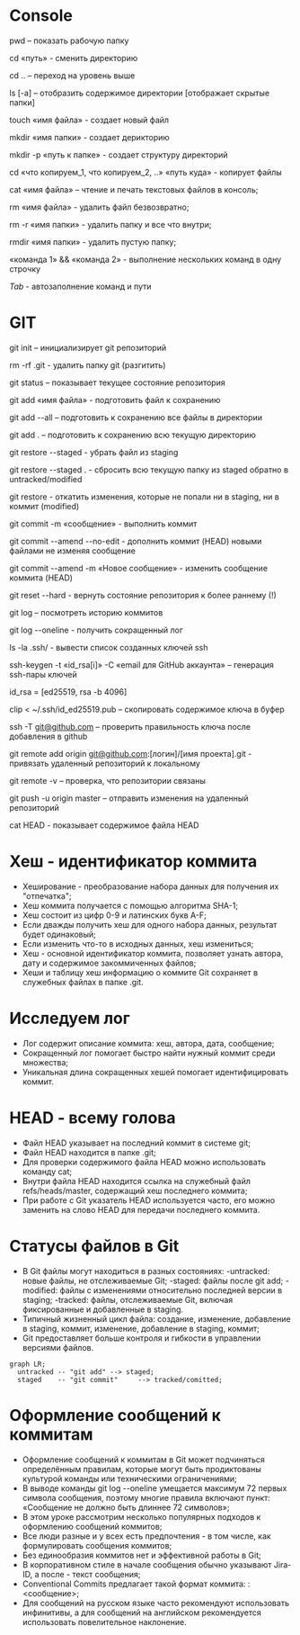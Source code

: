 # Console

pwd – показать рабочую папку

cd «путь» - сменить директорию

cd .. – переход на уровень выше

ls [-a] – отобразить содержимое директории [отображает скрытые папки]

touch «имя файла» - создает новый файл

mkdir «имя папки» - создает дерикторию

mkdir -p «путь к папке» - создает структуру директорий

cd «что копируем_1, что копируем_2, ..» «путь куда» - копирует файлы

cat «имя файла» – чтение и печать текстовых файлов в консоль;

rm «имя файла» - удалить файл безвозвратно;

rm -r «имя папки» - удалить папку и все что внутри;

rmdir «имя папки» - удалить пустую папку;

«команда 1» && «команда 2» - выполнение нескольких команд в одну строчку

_Tab_ - автозаполнение команд и пути



# GIT

git init – инициализирует git репозиторий 

rm -rf .git - удалить папку git (разгитить)

git status – показывает текущее состояние репозитория

git add «имя файла» - подготовить файл к сохранению

git add --all – подготовить к сохранению все файлы в директории 

git add . – подготовить к сохранению всю текущую директорию

git restore --staged <file> - убрать файл из staging

git restore --staged . - сбросить всю текущую папку из staged обратно в untracked/modified

git restore <file> - откатить изменения, которые не попали ни в staging, ни в коммит (modified)

git commit -m «сообщение» - выполнить коммит

git commit --amend --no-edit - дополнить коммит (HEAD) новыми файлами не изменяя сообщение

git commit --amend -m «Новое сообщение» - изменить сообщение коммита (HEAD)

git reset --hard <commit hash> - вернуть состояние репозитория к более раннему (!)

git log – посмотреть историю коммитов

git log --oneline - получить сокращенный лог

ls -la .ssh/  - вывести список созданных ключей ssh

ssh-keygen -t «id_rsa[i]» -C «email для GitHub аккаунта» – генерация ssh-пары ключей

id_rsa = [ed25519, rsa -b 4096] 

clip < ~/.ssh/id_ed25519.pub – скопировать содержимое ключа в буфер

ssh -T git@github.com – проверить правильность ключа после добавления в github

git remote add origin git@github.com:[логин]/[имя проекта].git - привязать удаленный репозиторий к локальному

git remote -v – проверка, что репозитории связаны

git push -u origin master – отправить изменения на удаленный репозиторий

cat HEAD - показывает содержимое файла HEAD


# Хеш - идентификатор коммита

- Хеширование - преобразование набора данных для получения их "отпечатка";
- Хеш коммита получается с помощью алгоритма SHA-1;
- Хеш состоит из цифр 0-9 и латинских букв A-F;
- Если дважды получить хеш для одного набора данных, результат будет одинаковый;
- Если изменить что-то в исходных данных, хеш измениться;
- Хеш - основной идентификатор коммита, позволяет узнать автора, дату и содержимое закоммиченных файлов;
- Хеши и таблицу хеш информацию о коммите Git сохраняет в служебных файлах в папке .git.

# Исследуем лог

- Лог содержит описание коммита: хеш, автора, дата, сообщение;
- Сокращенный лог помогает быстро найти нужный коммит среди множества;
- Уникальная длина сокращенных хешей помогает идентифицировать коммит.

# HEAD - всему голова

- Файл HEAD указывает на последний коммит в системе git;
- Файл HEAD находится в папке .git;
- Для проверки содержимого файла HEAD можно использовать команду cat;
- Внутри файла HEAD находится ссылка на служебный файл refs/heads/master, содержащий хеш последнего коммита;
- При работе с Git указатель HEAD используется часто, его можно заменить на слово HEAD для передачи последнего коммита.

# Статусы файлов в Git

- В Git файлы могут находиться в разных состояниях:
	-untracked: новые файлы, не отслеживаемые Git;
	-staged: файлы после git add;
	-modified: файлы с изменениями относительно последней версии в staging;
	-tracked: файлы, отслеживаемые Git, включая фиксированные и добавленные в staging.
- Типичный жизненный цикл файла: создание, изменение, добавление в staging, коммит, изменение, добавление в staging, коммит;
- Git предоставляет больше контроля и гибкости в управлении версиями файлов.

```mermaid
graph LR;
  untracked -- "git add" --> staged;
  staged    -- "git commit"     --> tracked/comitted;
```

# Оформление сообщений к коммитам

- Оформление сообщений к коммитам в Git может подчиняться определённым правилам, которые могут быть продиктованы культурой команды или техническими ограничениями;
- В выводе команды git log --oneline умещается максимум 72 первых символа сообщения, поэтому многие правила включают пункт: «Сообщение не должно быть длиннее 72 символов»;
- В этом уроке рассмотрим несколько популярных подходов к оформлению сообщений коммитов;
- Все люди разные и у всех есть предпочтения - в том числе, как формулировать сообщения коммитов;
- Без единообразия коммитов нет и эффективной работы в Git;
- В корпоративном стиле в начале сообщения обычно указывают Jira-ID, а после - текст сообщения;
- Conventional Commits предлагает такой формат коммита: <type>: <сообщение>;
- Для сообщений на русском языке часто рекомендуют использовать инфинитивы, а для сообщений на английском рекомендуется использовать повелительное наклонение.




